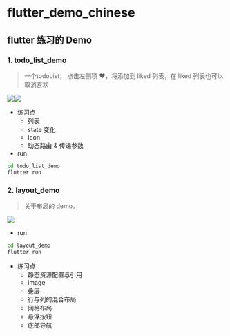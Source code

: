 # flutter_demo_chinese
## flutter 练习的 Demo
### 1. todo_list_demo
> 一个todoList， 点击左侧项 ❤️，将添加到 liked 列表，在 liked 列表也可以取消喜欢

![](http://wx4.sinaimg.cn/mw690/006965cFly1g0giglx2x5j307o0frmyc.jpg)![](http://wx1.sinaimg.cn/mw690/006965cFly1g0gigrvdwfj307u0frwfe.jpg)

- 练习点
  - 列表
  - state 变化
  - Icon
  - 动态路由 & 传递参数
- run
```bash
cd todo_list_demo
flutter run
```
### 2. layout_demo
> 关于布局的 demo。

![](http://wx2.sinaimg.cn/mw690/006965cFly1g0gednf0hij307m0frad9.jpg)

- run
```bash
cd layout_demo
flutter run
```
- 练习点
  - 静态资源配置与引用
  - image
  - 叠层
  - 行与列的混合布局
  - 网格布局
  - 悬浮按钮
  - 底部导航
